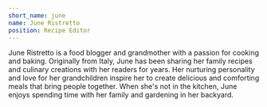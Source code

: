 ```yaml
---
short_name: june
name: June Ristretto
position: Recipe Editor
---
```

June Ristretto is a food blogger and grandmother with a passion for cooking and baking. Originally from Italy, June has been sharing her family recipes and culinary creations with her readers for years. Her nurturing personality and love for her grandchildren inspire her to create delicious and comforting meals that bring people together. When she's not in the kitchen, June enjoys spending time with her family and gardening in her backyard.